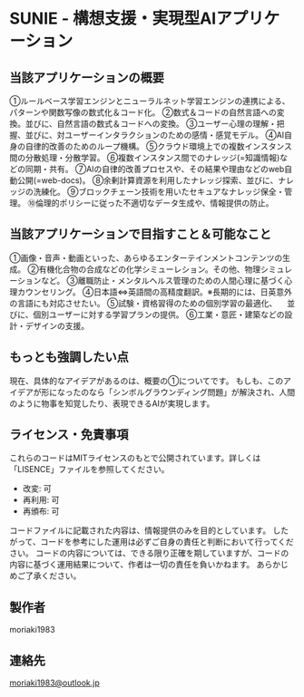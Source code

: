 # SUNIE - 構想支援・実現型AIアプリケーション



## 当該アプリケーションの概要
①ルールベース学習エンジンとニューラルネット学習エンジンの連携による、パターンや関数写像の数式化＆コード化。
②数式＆コードの自然言語への変換。並びに、自然言語の数式＆コードへの変換。
③ユーザー心理の理解・把握、並びに、対ユーザーインタラクションのための感情・感覚モデル。
④AI自身の自律的改善のためのループ機構。
⑤クラウド環境上での複数インスタンス間の分散処理・分散学習。
⑥複数インスタンス間でのナレッジ(=知識情報)などの同期・共有。
⑦AIの自律的改善プロセスや、その結果や理由などのweb自動公開(=web-docs)。
⑧余剰計算資源を利用したナレッジ探索、並びに、ナレッジの洗練化。
⑨ブロックチェーン技術を用いたセキュアなナレッジ保全・管理。
⑩倫理的ポリシーに従った不適切なデータ生成や、情報提供の防止。





## 当該アプリケーションで目指すこと＆可能なこと
①画像・音声・動画といった、あらゆるエンターテインメントコンテンツの生成。
②有機化合物の合成などの化学シミューレション。その他、物理シミュレーションなど。
③離職防止・メンタルヘルス管理のための人間心理に基づく心理カウンセリング。
④日本語⇔英語間の高精度翻訳。※長期的には、日英意外の言語にも対応させたい。
⑤試験・資格習得のための個別学習の最適化、
　並びに、個別ユーザーに対する学習プランの提供。
⑥工業・意匠・建築などの設計・デザインの支援。




## もっとも強調したい点
現在、具体的なアイデアがあるのは、概要の①についてです。
もしも、このアイデアが形になったのなら「シンボルグラウンディング問題」が解決され、人間のように物事を知覚したり、表現できるAIが実現します。




## ライセンス・免責事項
これらのコードはMITライセンスのもとで公開されています。詳しくは「LISENCE」ファイルを参照してください。

- 改変: 可
- 再利用: 可
- 再頒布: 可

コードファイルに記載された内容は、情報提供のみを目的としています。
したがって、コードを参考にした運用は必ずご自身の責任と判断において行ってください。
コードの内容については、できる限り正確を期していますが、コードの内容に基づく運用結果について、作者は一切の責任を負いかねます。
あらかじめご了承ください。




## 製作者
moriaki1983




## 連絡先
moriaki1983@outlook.jp

